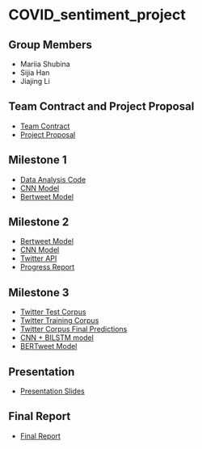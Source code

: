 # COVID_sentiment_project
## Group Members
  - Mariia Shubina
  - Sijia Han
  - Jiajing Li

## Team Contract and Project Proposal
 - [Team Contract](https://github.com/StarrySkyrs/COVID-sentiment-analysis-in-Twitter/blob/main/Teamwork_contract.md)
 - [Project Proposal](https://github.com/StarrySkyrs/COVID-sentiment-analysis-in-Twitter/blob/main/Project_proposal.md)
 
## Milestone 1
  - [Data Analysis Code](https://github.com/StarrySkyrs/COVID-sentiment-analysis-in-Twitter/blob/main/Milestone_1/data_analysis.ipynb)
  - [CNN Model](https://github.com/StarrySkyrs/COVID-sentiment-analysis-in-Twitter/tree/main/Milestone_1/CNN)
  - [Bertweet Model](https://github.com/StarrySkyrs/COVID-sentiment-analysis-in-Twitter/tree/main/Milestone_1/Bertweet)

## Milestone 2
  - [Bertweet Model](https://github.com/StarrySkyrs/COVID-sentiment-analysis-in-Twitter/tree/main/Milestone_2/Bertweet)
  - [CNN Model](https://github.com/StarrySkyrs/COVID-sentiment-analysis-in-Twitter/tree/main/Milestone_2/CNN)
  - [Twitter API](https://github.com/StarrySkyrs/COVID-sentiment-analysis-in-Twitter/tree/main/Milestone_2/Twitter%20API)
  - [Progress Report](https://github.com/StarrySkyrs/COVID-sentiment-analysis-in-Twitter/blob/main/Milestone_2/progress_report.md)

## Milestone 3
  - [Twitter Test Corpus](https://github.com/StarrySkyrs/COVID-sentiment-analysis-in-Twitter/tree/main/Milestone_3/Corpus/Twitter%20test%20corpus)
  - [Twitter Training Corpus](https://github.com/StarrySkyrs/COVID-sentiment-analysis-in-Twitter/tree/main/Milestone_3/Corpus/Training%20corpus)
  - [Twitter Corpus Final Predictions](https://github.com/StarrySkyrs/COVID-sentiment-analysis-in-Twitter/tree/main/Milestone_3/Corpus/Twitter%20corpus)
  - [CNN + BILSTM model](https://github.com/StarrySkyrs/COVID-sentiment-analysis-in-Twitter/tree/main/Milestone_3/Models/CNN)
  - [BERTweet Model](https://github.com/StarrySkyrs/COVID-sentiment-analysis-in-Twitter/tree/main/Milestone_3/Models/Bertweet)
  
## Presentation
  - [Presentation Slides](https://github.com/StarrySkyrs/COVID-sentiment-analysis-in-Twitter/tree/main/Presentation)

## Final Report
  - [Final Report](https://github.com/StarrySkyrs/COVID-sentiment-analysis-in-Twitter/blob/main/Report.md)

